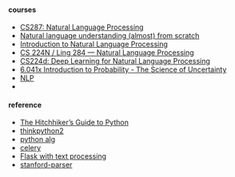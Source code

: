 #### courses
 * [CS287: Natural Language Processing](http://cs287.fas.harvard.edu/)
 * [Natural language understanding (almost) from scratch](https://blog.acolyer.org/2016/07/04/natural-language-understanding-almost-from-scratch/)
 * [Introduction to Natural Language Processing
](https://www.coursera.org/learn/natural-language-processing/home/welcome)
 * [CS 224N / Ling 284  —  Natural Language Processing](http://web.stanford.edu/class/cs224n/syllabus.shtml)
 * [CS224d: Deep Learning for Natural Language Processing](http://cs224d.stanford.edu/)
 * [6.041x Introduction to Probability - The Science of Uncertainty](https://courses.edx.org/courses/course-v1:MITx+6.041x_3+2T2016/info)
 * [NLP](https://www.eecis.udel.edu/~trnka/CISC889-11S/)
 * 
 

#### reference
* [The Hitchhiker’s Guide to Python](http://docs.python-guide.org/en/latest/)
* [thinkpython2](http://www.greenteapress.com/thinkpython2/html/index.html)
* [python alg](http://www.brpreiss.com/books/opus7/html/book.html)
* [celery](http://celery.readthedocs.io/en/latest/index.html)
* [Flask with text processing](https://realpython.com/blog/python/flask-by-example-part-3-text-processing-with-requests-beautifulsoup-nltk/#install-requirements)
* [stanford-parser](http://universaldependencies.org/en/dep/all.html#al-en-dep/nmod)
 
